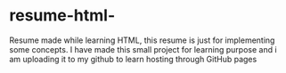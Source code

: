 # resume-html-
Resume made while learning HTML, this resume is just for implementing some concepts. I have made this small project for learning purpose and i am uploading it to my github to learn hosting through GitHub pages
